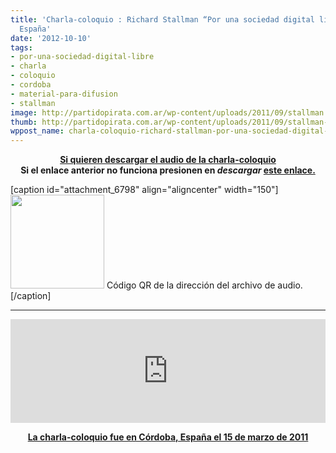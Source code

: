 ```yaml
---
title: 'Charla-coloquio : Richard Stallman “Por una sociedad digital libre” en Córdoba.
  España'
date: '2012-10-10'
tags:
- por-una-sociedad-digital-libre
- charla
- coloquio
- cordoba
- material-para-difusion
- stallman
image: http://partidopirata.com.ar/wp-content/uploads/2011/09/stallman.png
thumb: http://partidopirata.com.ar/wp-content/uploads/2011/09/stallman-150x150.png
wppost_name: charla-coloquio-richard-stallman-por-una-sociedad-digital-libre-en-cordoba-espana
---
```


<center>
<strong><a href="http://www.ivoox.com/conferencia-richard-stallman-por-sociedad-digital-libre_md_1486086_1.mp3" target="_blank">Si quieren descargar el audio de la charla-coloquio</a></strong></center><center>
<strong> Si el enlace anterior no funciona presionen en <em>descargar</em> <a href="http://www.ivoox.com/conferencia-richard-stallman-por-sociedad-digital-libre-audios-mp3_rf_1486086_1.html" target="_blank">este enlace.</a></strong></center>

[caption id="attachment_6798" align="aligncenter" width="150"]<a href="http://partidopirata.com.ar/wp-content/uploads/2012/10/chart2.png"><img class="size-full wp-image-6798" title="chart" src="http://partidopirata.com.ar/wp-content/uploads/2012/10/chart2.png" alt="" width="150" height="150" /></a> Código QR de la dirección del archivo de audio.[/caption]

<hr />

<center>
<iframe src="http://w.soundcloud.com/player/?url=http%3A%2F%2Fapi.soundcloud.com%2Ftracks%2F12064329&amp;show_artwork=true" frameborder="no" scrolling="no" width="100%" height="166"></iframe></center>
<p style="text-align: center;"><strong><a href="http://www.cicbata.org/?q=node/345" target="_blank">La charla-coloquio fue en Córdoba, España el 15 de marzo de 2011</a></strong></p>
